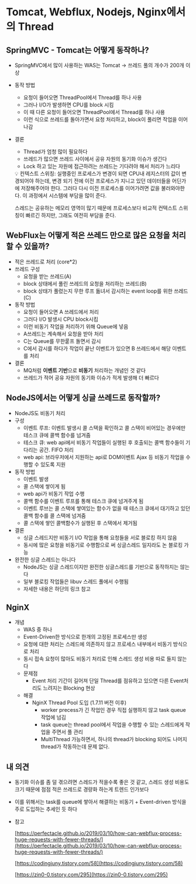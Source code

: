 # Tomcat, Webflux, Nodejs, Nginx에서의 Thread

## SpringMVC - Tomcat는 어떻게 동작하나?

- SpringMVC에서 많이 사용하는 WAS는 Tomcat → 쓰레드 풀의 개수가 200개 이상
- 동작 방법
    - 요청이 들어오면 ThreadPool에서 Thread를 하나 사용
    - 그러나 I/O가 발생하면 CPU를 block 시킴
    - 이 때 다른 요청이 들어오면 ThreadPool에서 Thread를 하나 사용
    - 이런 식으로 쓰레드를 돌아가면서 요청 처리하고, block이 풀리면 작업을 이어나감
- 결론
    - Thread가 엄청 많이 필요하다
    - 쓰레드가 많으면 쓰레드 사이에서 공유 자원의 동기화 이슈가 생긴다
    - Lock 하고 있는 자원에 접근하려는 쓰레드는 기다려야 해서 처리가 느리다

    <aside>
    💡 컨텍스트 스위칭: 실행중인 프로세스가 변경이 되면 CPU내 레지스터의 값이 변경되어야 하는데, 변경 되기 전에 이전 프로세스가 지니고 있던 데이터들을 어딘가에 저장해주어야 한다. 그러다 다시 이전 프로세스를 이어가려면 값을 불러와야한다. 이 과정에서 시스템에 부담을 많이 준다. 

  스레드는 공유하는 메모리 영역이 많기 때문에 프로세스보다 비교적 컨텍스트 스위칭이 빠르긴 하지만, 그래도 여전히 부담을 준다.

    </aside>


## WebFlux는 어떻게 적은 쓰레드 만으로 많은 요청을 처리할 수 있을까?

- 적은 쓰레드로 처리 (core*2)
- 쓰레드 구성
    - 요청을 받는 쓰레드(A)
    - block 상태에서 풀린 쓰레드의 요청을 처리하는 쓰레드(B)
    - block 상태가 풀렸는지 무한 루프 돎녀서 감시하는 event loop를 위한 쓰레드(C)
- 동작 방법
    - 요청이 들어오면 A 쓰레드에서 처리
    - 그러다 I/O 발생시 CPU block시킴
    - 이런 비동기 작업을 처리하기 위해 Queue에 넣음
    - A쓰레드는 계속해서 요청을 받아 처리
    - C는 Queue를 무한뤁프 돌면서 감시
    - C에서 감시를 하다가 작업이 끝난 이벤트가 있으면 B 쓰레드에서 해당 이벤트를 처리
- 결론
    - MQ처럼 **이벤트 기반**으로 **비동기** 처리하는 개념인 것 같다
    - 쓰레드가 적어 공유 자원의 동기화 이슈가 적게 발생해 더 빠르다

## NodeJS에서는 어떻게 싱글 쓰레드로 동작할까?

- NodeJS도 비동기 처리
- 구성
    - 이벤트 루프:  이벤트 발생시 콜 스택을 확인하고 콜 스택이 비어있는 경우에만 테스크 큐에 콜백 함수를 넘겨줌
    - 테스크 큐: web api에서 비동기 작업들이 실행된 후 호출되는 콜백 함수들이 기다리는 공간. FIFO 처리
    - web api: 브라우저에서 지원하는 api로 DOM이벤트 Ajax 등 비동기 작업을 수행할 수 있도록 지원
- 동작 방법
    - 이벤트 발생
    - 콜 스택에 쌓이게 됨
    - web api가 비동기 작업 수행
    - 콜백 함수를 이벤트 루프를 통해 테스크 큐에 넘겨주게 됨
    - 이벤트 루브는 콜 스택에 쌓여있는 함수가 없을 때 테스크 큐에서 대기하고 있던 콜백 함수를 콜 스택에 넘겨줌
    - 콜 스택에 쌓인 콜백함수가 실행된 후 스택에서 제거됨
- 결론
    - 싱글 스레드지만 비동기 I/O 작업을 통해 요청들을 서로 블로킹 하지 않음
    - 동시에 많은 요청을 비동기로 수행함으로 써 싱글스레드 일지라도 논 블로킹 가능
- 완전한 싱글 스레드는 아니다
    - NodeJS는 싱글 스레드이지만 완전한 싱글스레드를 기반으로 동작하지는 않는다
    - 일부 블로킹 작업들은 libuv 스레드 풀에서 수행됨
    - 자세한 내용은 하단의 링크 참고

## NginX

- 개념
    - WAS 중 하나
    - Event-Driven한 방식으로 한개의 고정된 프로세스만 생성
    - 요청에 대한 처리는 스레드에 의존하지 않고 프로세스 내부에서 비동기 방식으로 처리
    - 동시 접속 요청이 많아도 비동기 처리로 인해 스레드 생성 비용 따로 들지 않는다
    - 문제점
        - Event 처리 기간이 길어져 단일 Thread를 점유하고 있으면 다른 Event처리도 느려지는 Blocking 현상
    - 해결
        - NginX Thread Pool 도입 (1.7.11 버전 이후)
            - worker precess가 긴 작업인 경우 직접 실행하지 않고 task queue 작업에 넘김
            - task queue는 thread pool에서 작업을 수행할 수 있는 스레드에게 작업을 주면서 풀 관리
            - MultiThread 가능하면서, 하나의 thread가 blocking 되어도 나머지 thread가 작동하는데 문제 없다.

## 내 의견

- 동기화 이슈를 좀 덜 겪으려면 스레드가 적을수록 좋은 것 같고, 스레드 생성 비용도 크기 때문에 점점 적은 쓰레드로 경량화 하는게 트렌드 인가보다
- 이를 위해서는 task를 queue에 쌓아서 해결하는 비동기 + Event-driven 방식을 주로 도입하는 추세인 듯 하다

- 참고

  [https://perfectacle.github.io/2019/03/10/how-can-webflux-process-huge-requests-with-fewer-threads/](https://perfectacle.github.io/2019/03/10/how-can-webflux-process-huge-requests-with-fewer-threads/)

  [https://codingjuny.tistory.com/58](https://codingjuny.tistory.com/58)

  [https://zin0-0.tistory.com/295](https://zin0-0.tistory.com/295)